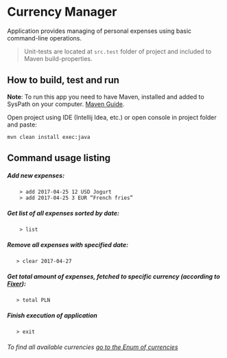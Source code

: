 # Currency Manager
Application provides managing of personal expenses using basic command-line operations.

> Unit-tests are located at `src.test`
folder of project and included to Maven build-properties.

## How to build, test and run 
__Note__: To run this app you need to have Maven, installed and added to SysPath on your computer. [Maven Guide](http://www.apache-maven.ru/install.html).

Open project using IDE (Intellij Idea, etc.) or open console in project folder and paste:  

```
mvn clean install exec:java
```

## Command usage listing

##### Add new expenses:
```
    > add 2017-04-25 12 USD Jogurt
    > add 2017-04-25 3 EUR “French fries”
```
##### Get list of all expenses sorted by date:
```
    > list
```    
##### Remove all expenses with specified date:
```    
   > clear 2017-04-27
```
##### Get total amount of expenses, fetched to specific currency (according to [Fixer](http://fixer.io)):
```
   > total PLN
```
##### Finish execution of application
```
   > exit
```

###### To find all available currencies [go to the Enum of currencies](https://github.com/Werald/currencymanager/blob/master/src/main/java/com/poodel/commands/CurrencyType.java)
